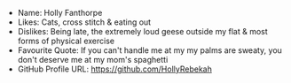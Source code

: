 - Name: Holly Fanthorpe
- Likes: Cats, cross stitch & eating out
- Dislikes: Being late, the extremely loud geese outside my flat & most forms of physical exercise
- Favourite Quote: If you can't handle me at my my palms are sweaty, you don't deserve me at my mom's spaghetti 
- GitHub Profile URL: https://github.com/HollyRebekah 
